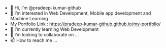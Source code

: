 - 👋 Hi, I’m @pradeep-kumar-github
- 👀 I’m interested in Web Development, Mobile app development and Machine Learning
- My Portfolio Link : https://pradeep-kumar-github.github.io/my-portfolio/
- 🌱 I’m currently learning Web Development
- 💞️ I’m looking to collaborate on ...
- 📫 How to reach me ...

<!---
pradeep-kumar-github/pradeep-kumar-github is a ✨ special ✨ repository because its `README.md` (this file) appears on your GitHub profile.
You can click the Preview link to take a look at your changes.
--->
